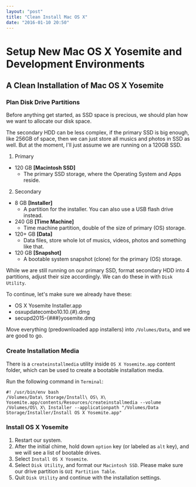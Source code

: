```yaml
---
layout: "post"
title: "Clean Install Mac OS X"
date: "2016-01-10 20:50"
---
```


# Setup New Mac OS X Yosemite and Development Environments

## A Clean Installation of Mac OS X Yosemite

### Plan Disk Drive Partitions

Before anything get started, as SSD space is precious, we should plan how we want to allocate our disk space.

The secondary HDD can be less complex, if the primary SSD is big enough, like 256GB of space, then we can just store all musics and photos in SSD as well. But at the moment, I'll just assume we are running on a 120GB SSD.

1. Primary
  * 120 GB **[Macintosh SSD]**
    * The primary SSD storage, where the Operating System and Apps reside.
2. Secondary
  * 8 GB **[Installer]**
    * A partition for the installer. You can also use a USB flash drive instead.
  * 240 GB **[Time Machine]**
    * Time machine partition, double of the size of primary (OS) storage.
  * 120+ GB **[Data]**
    * Data files, store whole lot of musics, videos, photos and something like that.
  * 120 GB **[Snapshot]**
    * A bootable system snapshot (clone) for the primary (OS) storage.

While we are still running on our primary SSD, format secondary HDD into 4 partitions, adjust their size accordingly. We can do these in with `Disk Utility`.

To continue, let's make sure we already have these:
* OS X Yosemite Installer.app
* osxupdatecombo10.10.{#}.dmg
* secupd2015-{###}yosemite.dmg

Move everything (predownloaded app installers) into `/Volumes/Data`, and we are good to go.

### Create Installation Media

There is a `createinstallmedia` utility inside `OS X Yosemite.app` content folder, which can be used to create a bootable installation media.

Run the following command in `Terminal`:

```
#! /usr/bin/env bash
/Volumes/Data\ Storage/Install\ OS\ X\ Yosemite.app/contents/Resources/createinstallmedia --volume /Volumes/OS\ X\ Installer --applicationpath "/Volumes/Data Storage/Installer/Install OS X Yosemite.app"
```

### Install OS X Yosemite

1. Restart our system.
2. After the initial chime, hold down `option` key (or labeled as `alt` key), and we will see a list of bootable drives.
3. Select `Install OS X Yosemite`.
4. Select `Disk Utility`, and format our `Macintosh SSD`. Please make sure our drive partition is `GUI Partition Table`.
5. Quit `Disk Utility` and continue with the installation settings.
